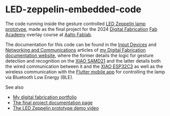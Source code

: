 # LED-zeppelin-embedded-code

The code running inside the gesture controlled [LED Zeppelin lamp prototype](https://digital-fabrication-portfolio-miro-keimioniemi-a2f2c11a6e705b8f.gitlab.io/final-project/), made as the final project for the 2024 [Digital Fabrication](https://www.aalto.fi/en/minors/digital-fabrication-minor) [Fab Academy](https://fabacademy.org/) overlay course at [Aalto Fablab](https://studios.aalto.fi/fablab/).

The documentation for this code can be found in the [Input Devices](https://digital-fabrication-portfolio-miro-keimioniemi-a2f2c11a6e705b8f.gitlab.io/p/input-devices/) and [Networking and Communications](https://digital-fabrication-portfolio-miro-keimioniemi-a2f2c11a6e705b8f.gitlab.io/p/networking-and-communications/) articles of [my Digital Fabrication documentation website](https://digital-fabrication-portfolio-miro-keimioniemi-a2f2c11a6e705b8f.gitlab.io/), where the former details the logic for gesture detection and recognition on the [XIAO SAMD21](https://wiki.seeedstudio.com/Seeeduino-XIAO/) and the latter details both the wired communication between it and the [XIAO ESP32C3](https://wiki.seeedstudio.com/XIAO_ESP32C3_Getting_Started/) as well as the wireless communication with the [Flutter mobile app](https://github.com/MiroKeimioniemi/LED-zeppelin-app) for controlling the lamp via Bluetooth Low Energy (BLE).

See also
- [My digital fabrication portfolio](https://digital-fabrication-portfolio-miro-keimioniemi-a2f2c11a6e705b8f.gitlab.io/)
- [The final project documentation page](https://digital-fabrication-portfolio-miro-keimioniemi-a2f2c11a6e705b8f.gitlab.io/final-project/)
- [The LED Zeppelin prototype demo video](https://www.youtube.com/watch?v=ouhtvRlAQOE)
